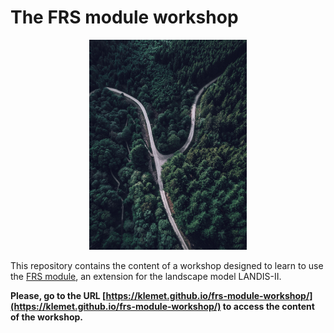 # The FRS module workshop

<center>
<img src="./imgs/tom-parsons-F5qVefeCrp8-unsplash.jpg" width=50%>
<br>
</center>

This repository contains the content of a workshop designed to learn to use the [FRS module](https://klemet.github.io/LANDIS-II-Forest-Roads-Simulation-module/), an extension for the landscape model LANDIS-II.

**Please, go to the URL [https://klemet.github.io/frs-module-workshop/](https://klemet.github.io/frs-module-workshop/) to access the content of the workshop.**
